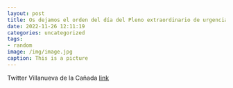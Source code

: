 ```yaml
---
layout: post
title: Os dejamos el orden del día del Pleno extraordinario de urgencia que tendrá lugar el lunes, 28 de noviembre, a partir de las 90...
date: 2022-11-26 12:11:19
categories: uncategorized
tags:
- random
image: /img/image.jpg
caption: This is a picture
---
```

Twitter Villanueva de la Cañada [link](https://twitter.com/AytoVDLCanada/status/1596130928861986816)
